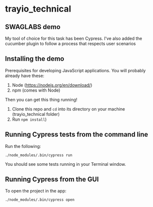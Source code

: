 # trayio_technical

## SWAGLABS demo
My tool of choice for this task has been Cypress.
I've also added the cucumber plugin to follow a process that respects user scenarios

## Installing the demo

Prerequisites for developing JavaScript applications. You will probably already have these:

1. Node (https://nodejs.org/en/download/)
2. npm (comes with Node)

Then you can get this thing running!

1. Clone this repo and `cd` into its directory on your machine (trayio_technical folder)
2. Run `npm install`)

## Running Cypress tests from the command line

Run the following:

    ./node_modules/.bin/cypress run

You should see some tests running in your Terminal window.

## Running Cypress from the GUI

To open the project in the app:

    ./node_modules/.bin/cypress open
